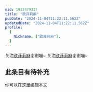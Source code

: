 ```yaml
---
mid: 1933479317
title: "欧菲莉麻"
pubDate: "2024-11-04T11:22:11.562Z"
updatedDate: "2024-11-04T11:22:11.562Z"
profile:
  {
    Nickname: ["欧菲莉麻"],
  }
---
```


关注[欧菲莉麻](https://space.bilibili.com/1933479317)谢谢喵~ 关注[欧菲莉麻](https://space.bilibili.com/1933479317)谢谢喵~

## 此条目有待补充
你可以在[这里](https://github.com/Yuhanawa/VTuber.ICU/edit/master/src/content/v/欧菲莉麻/index.md)编辑本文
